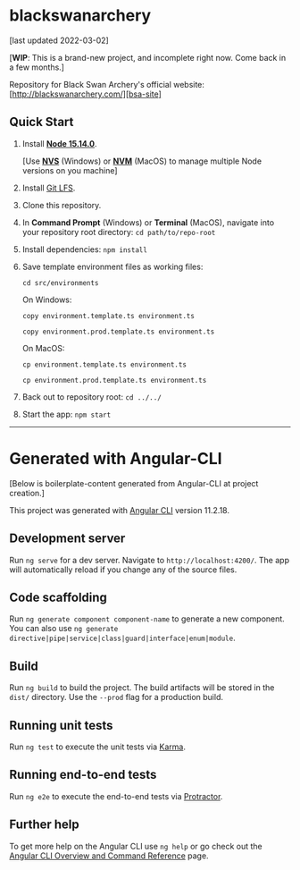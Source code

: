 # blackswanarchery

[last updated 2022-03-02]

[**WIP**: This is a brand-new project, and incomplete right now. Come back in a few months.]

Repository for Black Swan Archery's official website: [http://blackswanarchery.com/][bsa-site]

## Quick Start

1. Install **[Node 15.14.0][node-15.14.0]**.

    [Use **[NVS][nvs]** (Windows) or **[NVM][nvm]** (MacOS) to manage multiple Node versions on you machine]
1. Install [Git LFS][git-lfs].
1. Clone this repository.
1. In **Command Prompt** (Windows) or **Terminal** (MacOS), navigate into your repository root directory: `cd path/to/repo-root`
1. Install dependencies: `npm install`
1. Save template environment files as working files:

    `cd src/environments`

    On Windows:
    
    `copy environment.template.ts environment.ts`
    
    `copy environment.prod.template.ts environment.ts`

    On MacOS:
    
    `cp environment.template.ts environment.ts`
    
    `cp environment.prod.template.ts environment.ts`
1. Back out to repository root: `cd ../../`
1. Start the app:
    `npm start`

---

# Generated with Angular-CLI

[Below is boilerplate-content generated from Angular-CLI at project creation.]

This project was generated with [Angular CLI](https://github.com/angular/angular-cli) version 11.2.18.

## Development server

Run `ng serve` for a dev server. Navigate to `http://localhost:4200/`. The app will automatically reload if you change any of the source files.

## Code scaffolding

Run `ng generate component component-name` to generate a new component. You can also use `ng generate directive|pipe|service|class|guard|interface|enum|module`.

## Build

Run `ng build` to build the project. The build artifacts will be stored in the `dist/` directory. Use the `--prod` flag for a production build.

## Running unit tests

Run `ng test` to execute the unit tests via [Karma](https://karma-runner.github.io).

## Running end-to-end tests

Run `ng e2e` to execute the end-to-end tests via [Protractor](http://www.protractortest.org/).

## Further help

To get more help on the Angular CLI use `ng help` or go check out the [Angular CLI Overview and Command Reference](https://angular.io/cli) page.

[node-15.14.0]: https://nodejs.org/download/release/v15.14.0/
[nvs]: https://github.com/jasongin/nvs
[nvm]: https://github.com/nvm-sh/nvm
[git-lfs]: https://git-lfs.github.com/
[bsa-site]: http://blackswanarchery.com/
